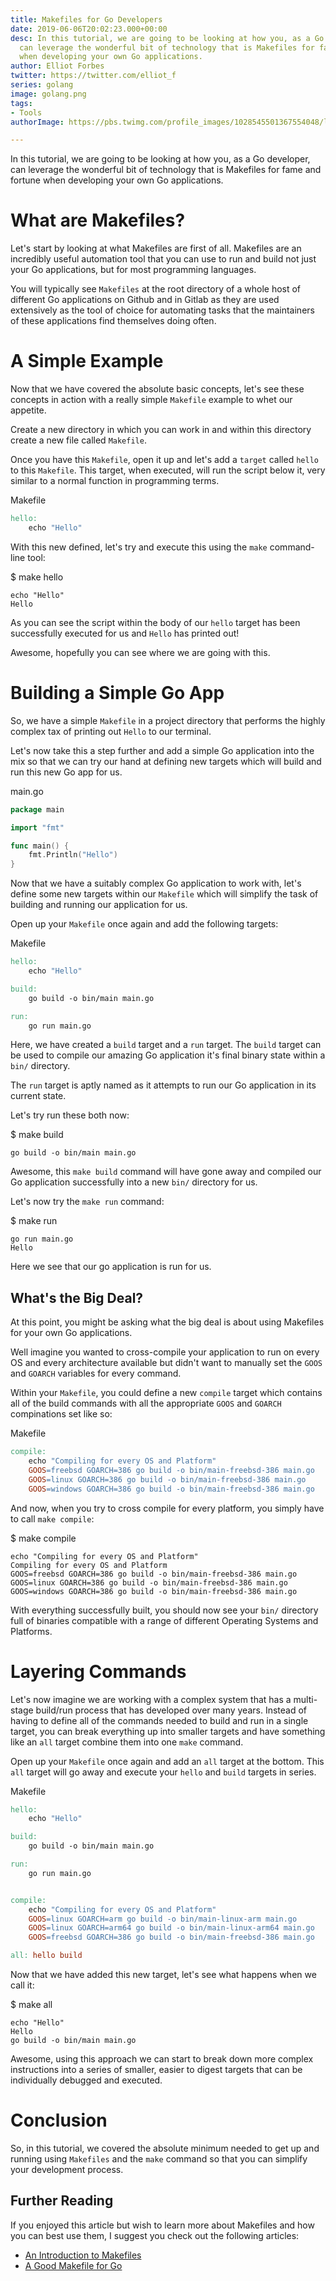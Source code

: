 ```yaml
---
title: Makefiles for Go Developers
date: 2019-06-06T20:02:23.000+00:00
desc: In this tutorial, we are going to be looking at how you, as a Go developer,
  can leverage the wonderful bit of technology that is Makefiles for fame and fortune
  when developing your own Go applications.
author: Elliot Forbes
twitter: https://twitter.com/elliot_f
series: golang
image: golang.png
tags:
- Tools
authorImage: https://pbs.twimg.com/profile_images/1028545501367554048/lzr43cQv_400x400.jpg

---
```

In this tutorial, we are going to be looking at how you, as a Go developer, can leverage
the wonderful bit of technology that is Makefiles for fame and fortune when developing
your own Go applications.

# What are Makefiles?

Let's start by looking at what Makefiles are first of all. Makefiles are an incredibly
useful automation tool that you can use to run and build not just your Go applications,
but for most programming languages.

You will typically see `Makefiles` at the root directory of a whole host of different
Go applications on Github and in Gitlab as they are used extensively as the tool of choice
for automating tasks that the maintainers of these applications find themselves doing often.

# A Simple Example

Now that we have covered the absolute basic concepts, let's see these concepts in action
with a really simple `Makefile` example to whet our appetite.

Create a new directory in which you can work in and within this directory create a new
file called `Makefile`.

Once you have this `Makefile`, open it up and let's add a `target` called `hello` to
this `Makefile`. This target, when executed, will run the script below it, very similar
to a normal function in programming terms.

<div class="filename"> Makefile </div>

```makefile
hello:
    echo "Hello"
```

With this new defined, let's try and execute this using the `make` command-line tool:

<div class="filename"> $ make hello </div>

```output
echo "Hello"
Hello
```

As you can see the script within the body of our `hello` target has been successfully
executed for us and `Hello` has printed out!

Awesome, hopefully you can see where we are going with this.

# Building a Simple Go App

So, we have a simple `Makefile` in a project directory that performs the highly complex
tax of printing out `Hello` to our terminal.

Let's now take this a step further and add a simple Go application into the mix so that
we can try our hand at defining new targets which will build and run this new Go app for us.

<div class="filename"> main.go </div>

```go
package main

import "fmt"

func main() {
    fmt.Println("Hello")
}
```

Now that we have a suitably complex Go application to work with, let's define some
new targets within our `Makefile` which will simplify the task of building and running
our application for us.

Open up your `Makefile` once again and add the following targets:

<div class="filename"> Makefile </div>

```makefile
hello:
	echo "Hello"

build:
	go build -o bin/main main.go

run:
	go run main.go
```

Here, we have created a `build` target and a `run` target. The `build` target can be
used to compile our amazing Go application it's final binary state within a `bin/` directory.

The `run` target is aptly named as it attempts to run our Go application in its current
state.

Let's try run these both now:

<div class="filename"> $ make build </div>

```output
go build -o bin/main main.go
```

Awesome, this `make build` command will have gone away and compiled our Go application successfully
into a new `bin/` directory for us.

Let's now try the `make run` command:

<div class="filename"> $ make run </div>

```output
go run main.go
Hello
```

Here we see that our go application is run for us.

## What's the Big Deal?

At this point, you might be asking what the big deal is about using Makefiles for your own
Go applications.

Well imagine you wanted to cross-compile your application to run on every OS and every
architecture available but didn't want to manually set the `GOOS` and `GOARCH` variables
for every command.

Within your `Makefile`, you could define a new `compile` target which contains all of the build
commands with all the appropriate `GOOS` and `GOARCH` compinations set like so:

<div class="filename"> Makefile </div>

```makefile
compile:
	echo "Compiling for every OS and Platform"
	GOOS=freebsd GOARCH=386 go build -o bin/main-freebsd-386 main.go
	GOOS=linux GOARCH=386 go build -o bin/main-freebsd-386 main.go
	GOOS=windows GOARCH=386 go build -o bin/main-freebsd-386 main.go
```

And now, when you try to cross compile for every platform, you simply have to call
`make compile`:

<div class="filename"> $ make compile </div>

```output
echo "Compiling for every OS and Platform"
Compiling for every OS and Platform
GOOS=freebsd GOARCH=386 go build -o bin/main-freebsd-386 main.go
GOOS=linux GOARCH=386 go build -o bin/main-freebsd-386 main.go
GOOS=windows GOARCH=386 go build -o bin/main-freebsd-386 main.go
```

With everything successfully built, you should now see your `bin/` directory full of
binaries compatible with a range of different Operating Systems and Platforms.

# Layering Commands

Let's now imagine we are working with a complex system that has a multi-stage build/run
process that has developed over many years. Instead of having to define all of the commands
needed to build and run in a single target, you can break everything up into smaller targets
and have something like an `all` target combine them into one `make` command.

Open up your `Makefile` once again and add an `all` target at the bottom. This `all`
target will go away and execute your `hello` and `build` targets in series.

<div class="filename"> Makefile </div>

```makefile
hello:
	echo "Hello"

build:
	go build -o bin/main main.go

run:
	go run main.go


compile:
	echo "Compiling for every OS and Platform"
	GOOS=linux GOARCH=arm go build -o bin/main-linux-arm main.go
	GOOS=linux GOARCH=arm64 go build -o bin/main-linux-arm64 main.go
	GOOS=freebsd GOARCH=386 go build -o bin/main-freebsd-386 main.go

all: hello build
```

Now that we have added this new target, let's see what happens when we
call it:

<div class="filename"> $ make all </div>

```output
echo "Hello"
Hello
go build -o bin/main main.go
```

Awesome, using this approach we can start to break down more complex instructions
into a series of smaller, easier to digest targets that can be individually debugged
and executed.

# Conclusion

So, in this tutorial, we covered the absolute minimum needed to get up and running using
`Makefiles` and the `make` command so that you can simplify your development process.

## Further Reading

If you enjoyed this article but wish to learn more about Makefiles and how you can best
use them, I suggest you check out the following articles:

* [An Introduction to Makefiles](https://www.gnu.org/software/make/manual/html_node/Introduction.html)
* [A Good Makefile for Go](https://kodfabrik.com/journal/a-good-makefile-for-go/)
